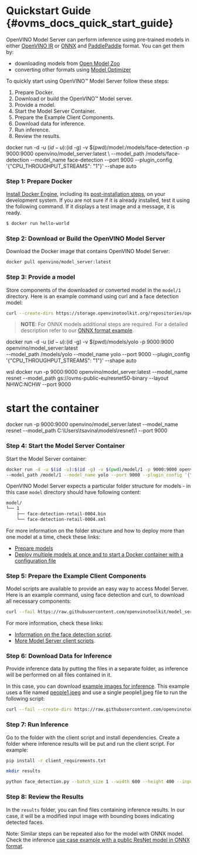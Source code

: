 # Quickstart Guide {#ovms_docs_quick_start_guide}

OpenVINO Model Server can perform inference using pre-trained models in either [OpenVINO IR](https://docs.openvino.ai/2022.2/openvino_docs_MO_DG_IR_and_opsets.html#doxid-openvino-docs-m-o-d-g-i-r-and-opsets) 
or [ONNX](https://onnx.ai/) and [PaddlePaddle](https://github.com/PaddlePaddle/Paddle) format. You can get them by:

- downloading models from [Open Model Zoo](https://storage.openvinotoolkit.org/repositories/open_model_zoo/public/2022.1/)
- converting other formats using [Model Optimizer](https://docs.openvino.ai/2022.2/openvino_docs_MO_DG_Deep_Learning_Model_Optimizer_DevGuide.html)

To quickly start using OpenVINO™ Model Server follow these steps:
1. Prepare Docker.
2. Download or build the OpenVINO™ Model server.
3. Provide a model.
4. Start the Model Server Container.
5. Prepare the Example Client Components.
6. Download data for inference.
7. Run inference.
8. Review the results.

docker run -d -u $(id -u):$(id -g) -v $(pwd)/model:/models/face-detection -p 9000:9000 openvino/model_server:latest \ --model_path /models/face-detection --model_name face-detection --port 9000 --plugin_config '{"CPU_THROUGHPUT_STREAMS": "1"}' --shape auto

### Step 1: Prepare Docker

[Install Docker Engine](https://docs.docker.com/engine/install/), including its [post-installation steps](https://docs.docker.com/engine/install/linux-postinstall/), on your development system. 
If you are not sure if it is already installed, test it using the following command. If it displays a test image and a message, it is ready.

``` bash
$ docker run hello-world
``` 

### Step 2: Download or Build the OpenVINO Model Server

Download the Docker image that contains OpenVINO Model Server:

```bash
docker pull openvino/model_server:latest
```

### Step 3: Provide a model

Store components of the downloaded or converted model in the `model/1` directory. Here is an example command using curl and a face detection model:

```bash
curl --create-dirs https://storage.openvinotoolkit.org/repositories/open_model_zoo/2022.1/models_bin/2/face-detection-retail-0004/FP32/face-detection-retail-0004.xml https://storage.openvinotoolkit.org/repositories/open_model_zoo/2022.1/models_bin/2/face-detection-retail-0004/FP32/face-detection-retail-0004.bin -o model/1/face-detection-retail-0004.xml -o model/1/face-detection-retail-0004.bin
```

> **NOTE**: For ONNX models additional steps are required. For a detailed description refer to our [ONNX format example](../demos/using_onnx_model/python/README.md).

docker run -d -u $(id -u):$(id -g) -v $(pwd)/models/yolo -p 9000:9000 openvino/model_server:latest \
--model_path /models/yolo --model_name yolo --port 9000 --plugin_config '{"CPU_THROUGHPUT_STREAMS": "1"}' --shape auto

wsl docker run -p 9000:9000 openvino/model_server:latest  --model_name resnet --model_path gs://ovms-public-eu/resnet50-binary  --layout NHWC:NCHW --port 9000

# start the container
docker run -p 9000:9000 openvino/model_server:latest --model_name resnet --model_path  C:\Users\tsavina\models\resnet\1  --port 9000

### Step 4: Start the Model Server Container

Start the Model Server container:

```bash
docker run -d -u $(id -u):$(id -g) -v $(pwd)/model/1 -p 9000:9000 openvino/model_server:latest \
--model_path /model/1 --model_name yolo --port 9000 --plugin_config '{"CPU_THROUGHPUT_STREAMS": "1"}' --shape auto
```

OpenVINO Model Server expects a particular folder structure for models - in this case `model` directory should have following content: 

```bash
model/
└── 1
    ├── face-detection-retail-0004.bin
    └── face-detection-retail-0004.xml
``` 

For more information on the folder structure and how to deploy more than one model at a time, check these links:
- [Prepare models](models_repository.md)
- [Deploy multiple models at once and to start a Docker container with a configuration file](multiple_models_mode.md)


### Step 5: Prepare the Example Client Components

Model scripts are available to provide an easy way to access Model Server. Here is an example command, using face detection and curl, to download all necessary components:

```bash
curl --fail https://raw.githubusercontent.com/openvinotoolkit/model_server/releases/2022/1/demos/common/python/client_utils.py -o client_utils.py https://raw.githubusercontent.com/openvinotoolkit/model_server/releases/2022/1/demos/face_detection/python/face_detection.py -o face_detection.py https://raw.githubusercontent.com/openvinotoolkit/model_server/releases/2022/1/demos/common/python/requirements.txt -o client_requirements.txt
```

For more information, check these links:

- [Information on the face detection script](../demos/face_detection/python/README.md). 
- [More Model Server client scripts](../demos/README.md).

### Step 6: Download Data for Inference

Provide inference data by putting the files in a separate folder, as inference will be performed on all files contained in it.

In this case, you can download [example images for inference](https://github.com/openvinotoolkit/model_server/tree/releases/2022/1/demos/common/static/images/people). This example uses a file named [people1.jpeg](https://github.com/openvinotoolkit/model_server/tree/releases/2022/1/demos/common/static/images/people/people1.jpeg) 
and use a single people1.jpeg file to run the following script:

```bash
curl --fail --create-dirs https://raw.githubusercontent.com/openvinotoolkit/model_server/releases/2022/1/demos/common/static/images/people/people1.jpeg -o images/people1.jpeg
```

### Step 7: Run Inference

Go to the folder with the client script and install dependencies. Create a folder where inference results will be put and run the client script. For example:

```bash
pip install -r client_requirements.txt

mkdir results

python face_detection.py --batch_size 1 --width 600 --height 400 --input_images_dir images --output_dir results --grpc_port 9000
```

### Step 8: Review the Results

In the `results` folder, you can find files containing inference results. 
In our case, it will be a modified input image with bounding boxes indicating detected faces.

Note: Similar steps can be repeated also for the model with ONNX model. Check the inference [use case example with a public ResNet model in ONNX format](../demos/using_onnx_model/python/README.md). 
